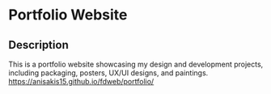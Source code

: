# Portfolio Website

## Description

This is a portfolio website showcasing my design and development projects, including packaging, posters, UX/UI designs, and paintings.
https://anisakis15.github.io/fdweb/portfolio/
